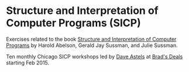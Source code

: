 # Structure and Interpretation of Computer Programs (SICP)

Exercises related to the book [Structure and Interpretation of Computer Programs](http://mitpress.mit.edu/sicp/) by Harold Abelson, Gerald Jay Sussman, and Julie Sussman. 

Ten monthly Chicago SICP workshops led by [Dave Astels](http://twitter.com/dastels) at [Brad's Deals](http://bradsdeals.com) starting Feb 2015.

